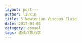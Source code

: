 ```yaml
---
layout: post---
author: liuxin
title: 5-Newtonian Viscous Fluid  
date: 2017-04-01
category: comsol
tags: 连续介质力学
---
```


<script type="text/x-mathjax-config">MathJax.Hub.Config({tex2jax: {inlineMath:[['$','$']]}});</script>
<script type="text/javascript" src="http://cdn.mathjax.org/mathjax/latest/MathJax.js?config=TeX-AMS-MML_HTMLorMML"></script>

